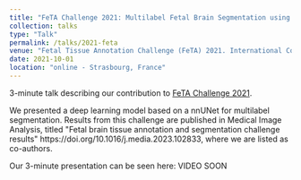 ```yaml
---
title: "FeTA Challenge 2021: Multilabel Fetal Brain Segmentation using nn-UNet"
collection: talks
type: "Talk"
permalink: /talks/2021-feta
venue: "Fetal Tissue Annotation Challenge (FeTA) 2021. International Conference on Medical Image Computing & Computed Assisted Intervention (MICCAI)"
date: 2021-10-01
location: "online - Strasbourg, France"
---
```


<p>3-minute talk describing our contribution to <a href="https://feta.grand-challenge.org/feta-2021/">FeTA Challenge 2021</a>.  </p>

<p>We presented a deep learning model based on a nnUNet for multilabel segmentation. Results from this challenge are published in Medical Image Analysis, titled "Fetal brain tissue annotation and segmentation challenge results" https://doi.org/10.1016/j.media.2023.102833, where we are listed as co-authors. </p>

<p>Our 3-minute presentation can be seen here: VIDEO SOON </p>
